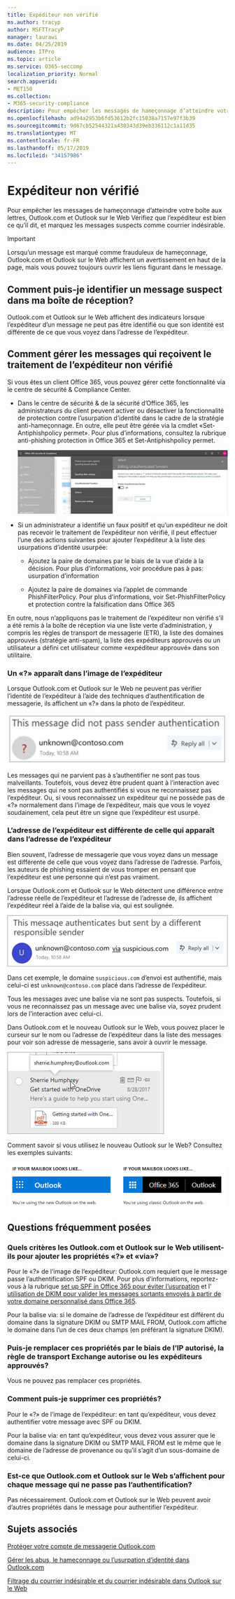 ```yaml
---
title: Expéditeur non vérifié
ms.author: tracyp
author: MSFTTracyP
manager: laurawi
ms.date: 04/25/2019
audience: ITPro
ms.topic: article
ms.service: O365-seccomp
localization_priority: Normal
search.appverid:
- MET150
ms.collection:
- M365-security-compliance
description: Pour empêcher les messages de hameçonnage d’atteindre votre boîte aux lettres, Outlook.com et Outlook sur le Web Vérifiez que l’expéditeur est bien ce qu’il dit, et marquez les messages suspects comme courrier indésirable.
ms.openlocfilehash: ad94a2953b6fd53612b2fc15038a7157e97f3b39
ms.sourcegitcommit: 9d67cb52544321a430343d39eb336112c1a11d35
ms.translationtype: MT
ms.contentlocale: fr-FR
ms.lasthandoff: 05/17/2019
ms.locfileid: "34157986"
---
```

# <a name="unverified-sender"></a>Expéditeur non vérifié

Pour empêcher les messages de hameçonnage d’atteindre votre boîte aux lettres, Outlook.com et Outlook sur le Web Vérifiez que l’expéditeur est bien ce qu’il dit, et marquez les messages suspects comme courrier indésirable.

> [!IMPORTANT]
> Lorsqu’un message est marqué comme frauduleux de hameçonnage, Outlook.com et Outlook sur le Web affichent un avertissement en haut de la page, mais vous pouvez toujours ouvrir les liens figurant dans le message.

## <a name="how-can-i-identify-a-suspicious-message-in-my-inbox"></a>Comment puis-je identifier un message suspect dans ma boîte de réception?

Outlook.com et Outlook sur le Web affichent des indicateurs lorsque l’expéditeur d’un message ne peut pas être identifié ou que son identité est différente de ce que vous voyez dans l’adresse de l’expéditeur.

## <a name="how-to-manage-which-messages-receive-the-unverified-sender-treatment"></a>Comment gérer les messages qui reçoivent le traitement de l’expéditeur non vérifié 

Si vous êtes un client Office 365, vous pouvez gérer cette fonctionnalité via le centre de sécurité & Compliance Center. 

- Dans le centre de sécurité & de la sécurité d’Office 365, les administrateurs du client peuvent activer ou désactiver la fonctionnalité de protection contre l’usurpation d’identité dans le cadre de la stratégie anti-hameçonnage. En outre, elle peut être gérée via la cmdlet «Set-Antiphishpolicy permet». Pour plus d’informations, consultez la rubrique anti-phishing protection in Office 365 et Set-Antiphishpolicy permet.

    ![Modification des expéditeurs non authentifiés dans l’interface graphique.](media/unverified-sender-article-editing-unauthenticated-senders.jpg)

- Si un administrateur a identifié un faux positif et qu’un expéditeur ne doit pas recevoir le traitement de l’expéditeur non vérifié, il peut effectuer l’une des actions suivantes pour ajouter l’expéditeur à la liste des usurpations d’identité usurpée:
        
    - Ajoutez la paire de domaines par le biais de la vue d’aide à la décision. Pour plus d’informations, voir procédure pas à pas: usurpation d’information
                
    - Ajoutez la paire de domaines via l’applet de commande PhishFilterPolicy. Pour plus d’informations, voir Set-PhishFilterPolicy et protection contre la falsification dans Office 365

En outre, nous n’appliquons pas le traitement de l’expéditeur non vérifié s’il a été remis à la boîte de réception via une liste verte d’administration, y compris les règles de transport de messagerie (ETR), la liste des domaines approuvés (stratégie anti-spam), la liste des expéditeurs approuvés ou un utilisateur a défini cet utilisateur comme «expéditeur approuvé» dans son utilitaire.

### <a name="you-see-a--in-the-sender-image"></a>Un «?» apparaît dans l’image de l’expéditeur

Lorsque Outlook.com et Outlook sur le Web ne peuvent pas vérifier l’identité de l’expéditeur à l’aide des techniques d’authentification de messagerie, ils affichent un «?» dans la photo de l’expéditeur. 

![Le message n’a pas passé la vérification](media/message-did-not-pass-verification.jpg)

Les messages qui ne parvient pas à s’authentifier ne sont pas tous malveillants. Toutefois, vous devez être prudent quant à l’interaction avec les messages qui ne sont pas authentifiés si vous ne reconnaissez pas l’expéditeur. Ou, si vous reconnaissez un expéditeur qui ne possède pas de «?» normalement dans l’image de l’expéditeur, mais que vous le voyez soudainement, cela peut être un signe que l’expéditeur est usurpé.

### <a name="the-senders-address-is-different-than-what-appears-in-the-from-address"></a>L’adresse de l’expéditeur est différente de celle qui apparaît dans l’adresse de l’expéditeur

Bien souvent, l’adresse de messagerie que vous voyez dans un message est différente de celle que vous voyez dans l’adresse de l’adresse. Parfois, les auteurs de phishing essaient de vous tromper en pensant que l’expéditeur est une personne qui n’est pas vraiment.

Lorsque Outlook.com et Outlook sur le Web détectent une différence entre l’adresse réelle de l’expéditeur et l’adresse de l’adresse de, ils affichent l’expéditeur réel à l’aide de la balise via, qui est soulignée.

![texte de remplacement de l’expéditeur non vérifié](media/unverified-sender-feature1.png)

Dans cet exemple, le domaine `suspicious.com` d’envoi est authentifié, mais celui-ci est `unknown@contoso.com` placé dans l’adresse de l’expéditeur.

Tous les messages avec une balise via ne sont pas suspects. Toutefois, si vous ne reconnaissez pas un message avec une balise via, soyez prudent lors de l’interaction avec celui-ci.

Dans Outlook.com et le nouveau Outlook sur le Web, vous pouvez placer le curseur sur le nom ou l’adresse de l’expéditeur dans la liste des messages pour voir son adresse de messagerie, sans avoir à ouvrir le message.

![Prise en main de OneDrive](media/get-started-with-onedrive-message.png)

Comment savoir si vous utilisez le nouveau Outlook sur le Web? Consultez les exemples suivants:

![Outlook vs Office 365](media/outlook-vs-outlook365.png)

## <a name="frequently-asked-questions"></a>Questions fréquemment posées

### <a name="what-criteria-does-outlookcom-and-outlook-on-the-web-use-to-add-the--and-the-via-properties"></a>Quels critères les Outlook.com et Outlook sur le Web utilisent-ils pour ajouter les propriétés «?» et «via»?

Pour le «?» de l’image de l’expéditeur: Outlook.com requiert que le message passe l’authentification SPF ou DKIM. Pour plus d’informations, reportez-vous à la rubrique [set up SPF in Office 365 pour éviter l’usurpation](set-up-spf-in-office-365-to-help-prevent-spoofing.md) et l' [utilisation de DKIM pour valider les messages sortants envoyés à partir de votre domaine personnalisé dans Office 365](use-dkim-to-validate-outbound-email.md).

Pour la balise via: si le domaine de l’adresse de l’expéditeur est différent du domaine dans la signature DKIM ou SMTP MAIL FROM, Outlook.com affiche le domaine dans l’un de ces deux champs (en préférant la signature DKIM).

### <a name="can-i-override-these-properties-with-ip-allows-exchange-transport-rule-allows-or-safe-senders"></a>Puis-je remplacer ces propriétés par le biais de l’IP autorisé, la règle de transport Exchange autorise ou les expéditeurs approuvés?

Vous ne pouvez pas remplacer ces propriétés.

### <a name="how-do-i-remove-these-properties"></a>Comment puis-je supprimer ces propriétés?

Pour le «?» de l’image de l’expéditeur: en tant qu’expéditeur, vous devez authentifier votre message avec SPF ou DKIM.

Pour la balise via: en tant qu’expéditeur, vous devez vous assurer que le domaine dans la signature DKIM ou SMTP MAIL FROM est le même que le domaine de l’adresse de provenance ou qu’il s’agit d’un sous-domaine de celui-ci.

### <a name="does-outlookcom-and-outlook-on-the-web-show-this-for-every-message-that-doesnt-pass-authentication"></a>Est-ce que Outlook.com et Outlook sur le Web s’affichent pour chaque message qui ne passe pas l’authentification?

Pas nécessairement. Outlook.com et Outlook sur le Web peuvent avoir d’autres propriétés dans le message pour authentifier l’expéditeur.

## <a name="related-topics"></a>Sujets associés

[Protéger votre compte de messagerie Outlook.com](https://support.office.com/article/a4f20fc5-4307-4ece-8231-6d4d4bd8a9ba)

[Gérer les abus, le hameçonnage ou l’usurpation d’identité dans Outlook.com](https://support.office.com/article/0d882ea5-eedc-4bed-aebc-079ffa1105a3)

[Filtrage du courrier indésirable et du courrier indésirable dans Outlook sur le Web](https://support.office.com/article/db786e79-54e2-40cc-904f-d89d57b7f41d)

